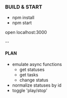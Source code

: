 ### BUILD & START
- npm install
- npm start

open localhost:3000

--
#### PLAN
+ emulate async functions
  + get statuses
  + get tasks
  + change status
+ normalize statuses by id
+ toggle 'play/stop'
